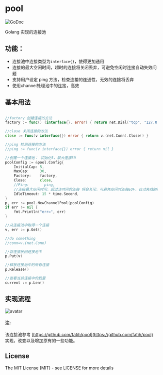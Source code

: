 # pool
[![GoDoc](http://godoc.org/github.com/silenceper/pool?status.svg)](http://godoc.org/github.com/silenceper/pool)

Golang 实现的连接池


## 功能：

- 连接池中连接类型为`interface{}`，使得更加通用
- 连接的最大空闲时间，超时的连接将关闭丢弃，可避免空闲时连接自动失效问题
- 支持用户设定 ping 方法，检查连接的连通性，无效的连接将丢弃
- 使用channel处理池中的连接，高效

## 基本用法

```go

//factory 创建连接的方法
factory := func() (interface{}, error) { return net.Dial("tcp", "127.0.0.1:4000") }

//close 关闭连接的方法
close := func(v interface{}) error { return v.(net.Conn).Close() }

//ping 检测连接的方法
//ping := func(v interface{}) error { return nil }

//创建一个连接池： 初始化5，最大连接30
poolConfig := &pool.Config{
	InitialCap: 5,
	MaxCap:     30,
	Factory:    factory,
	Close:      close,
	//Ping:       ping,
	//连接最大空闲时间，超过该时间的连接 将会关闭，可避免空闲时连接EOF，自动失效的问题
	IdleTimeout: 15 * time.Second,
}
p, err := pool.NewChannelPool(poolConfig)
if err != nil {
	fmt.Println("err=", err)
}

//从连接池中取得一个连接
v, err := p.Get()

//do something
//conn=v.(net.Conn)

//将连接放回连接池中
p.Put(v)

//释放连接池中的所有连接
p.Release()

//查看当前连接中的数量
current := p.Len()


```

## 实现流程
![avatar](https://s2.ax1x.com/2019/01/04/FTrqDf.png)


#### 注:
该连接池参考 [https://github.com/fatih/pool](https://github.com/fatih/pool) 实现，改变以及增加原有的一些功能。


## License

The MIT License (MIT) - see LICENSE for more details
